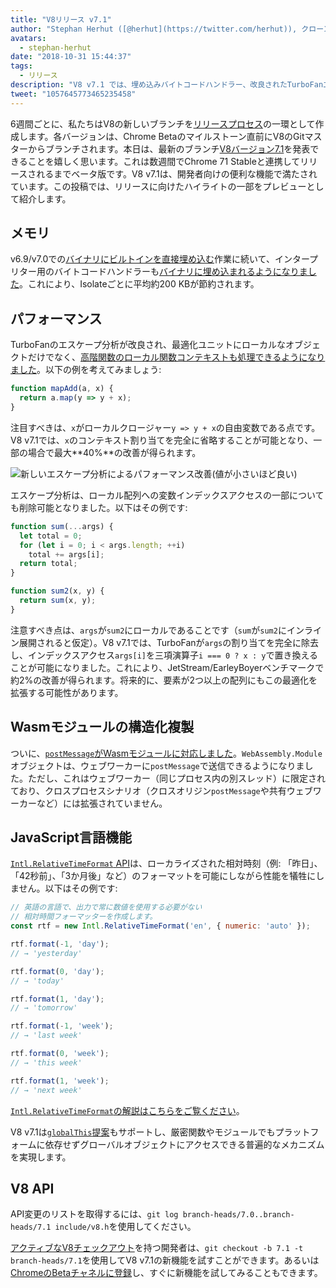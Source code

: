 ```yaml
---
title: "V8リリース v7.1"
author: "Stephan Herhut ([@herhut](https://twitter.com/herhut)), クローン作成者のクローン"
avatars: 
  - stephan-herhut
date: "2018-10-31 15:44:37"
tags: 
  - リリース
description: "V8 v7.1 では、埋め込みバイトコードハンドラー、改良されたTurboFanエスケープ分析、postMessage(wasmModule)、Intl.RelativeTimeFormat、そしてglobalThisが導入されています！"
tweet: "1057645773465235458"
---
```

6週間ごとに、私たちはV8の新しいブランチを[リリースプロセス](/docs/release-process)の一環として作成します。各バージョンは、Chrome Betaのマイルストーン直前にV8のGitマスターからブランチされます。本日は、最新のブランチ[V8バージョン7.1](https://chromium.googlesource.com/v8/v8.git/+log/branch-heads/7.1)を発表できることを嬉しく思います。これは数週間でChrome 71 Stableと連携してリリースされるまでベータ版です。V8 v7.1は、開発者向けの便利な機能で満たされています。この投稿では、リリースに向けたハイライトの一部をプレビューとして紹介します。

<!--truncate-->
## メモリ

v6.9/v7.0での[バイナリにビルトインを直接埋め込む](https://v8.dev/blog/embedded-builtins)作業に続いて、インタープリター用のバイトコードハンドラーも[バイナリに埋め込まれるようになりました](https://bugs.chromium.org/p/v8/issues/detail?id=8068)。これにより、Isolateごとに平均約200 KBが節約されます。

## パフォーマンス

TurboFanのエスケープ分析が改良され、最適化ユニットにローカルなオブジェクトだけでなく、[高階関数のローカル関数コンテキストも処理できるようになりました](https://bit.ly/v8-turbofan-context-sensitive-js-operators)。以下の例を考えてみましょう:

```js
function mapAdd(a, x) {
  return a.map(y => y + x);
}
```

注目すべきは、`x`がローカルクロージャー`y => y + x`の自由変数である点です。V8 v7.1では、`x`のコンテキスト割り当てを完全に省略することが可能となり、一部の場合で最大**40%**の改善が得られます。

![新しいエスケープ分析によるパフォーマンス改善(値が小さいほど良い)](/_img/v8-release-71/improved-escape-analysis.svg)

エスケープ分析は、ローカル配列への変数インデックスアクセスの一部についても削除可能となりました。以下はその例です:

```js
function sum(...args) {
  let total = 0;
  for (let i = 0; i < args.length; ++i)
    total += args[i];
  return total;
}

function sum2(x, y) {
  return sum(x, y);
}
```

注意すべき点は、`args`が`sum2`にローカルであることです（`sum`が`sum2`にインライン展開されると仮定）。V8 v7.1では、TurboFanが`args`の割り当てを完全に除去し、インデックスアクセス`args[i]`を三項演算子`i === 0 ? x : y`で置き換えることが可能になりました。これにより、JetStream/EarleyBoyerベンチマークで約2%の改善が得られます。将来的に、要素が2つ以上の配列にもこの最適化を拡張する可能性があります。

## Wasmモジュールの構造化複製

ついに、[`postMessage`がWasmモジュールに対応しました](https://github.com/WebAssembly/design/pull/1074)。`WebAssembly.Module`オブジェクトは、ウェブワーカーに`postMessage`で送信できるようになりました。ただし、これはウェブワーカー（同じプロセス内の別スレッド）に限定されており、クロスプロセスシナリオ（クロスオリジン`postMessage`や共有ウェブワーカーなど）には拡張されていません。

## JavaScript言語機能

[`Intl.RelativeTimeFormat` API](/features/intl-relativetimeformat)は、ローカライズされた相対時刻（例: 「昨日」、「42秒前」、「3か月後」など）のフォーマットを可能にしながら性能を犠牲にしません。以下はその例です:

```js
// 英語の言語で、出力で常に数値を使用する必要がない
// 相対時間フォーマッターを作成します。
const rtf = new Intl.RelativeTimeFormat('en', { numeric: 'auto' });

rtf.format(-1, 'day');
// → 'yesterday'

rtf.format(0, 'day');
// → 'today'

rtf.format(1, 'day');
// → 'tomorrow'

rtf.format(-1, 'week');
// → 'last week'

rtf.format(0, 'week');
// → 'this week'

rtf.format(1, 'week');
// → 'next week'
```

[`Intl.RelativeTimeFormat`の解説はこちらをご覧ください](/features/intl-relativetimeformat)。

V8 v7.1は[`globalThis`提案](/features/globalthis)もサポートし、厳密関数やモジュールでもプラットフォームに依存せずグローバルオブジェクトにアクセスできる普遍的なメカニズムを実現します。

## V8 API

API変更のリストを取得するには、`git log branch-heads/7.0..branch-heads/7.1 include/v8.h`を使用してください。

[アクティブなV8チェックアウト](/docs/source-code#using-git)を持つ開発者は、`git checkout -b 7.1 -t branch-heads/7.1`を使用してV8 v7.1の新機能を試すことができます。あるいは[ChromeのBetaチャネルに登録](https://www.google.com/chrome/browser/beta.html)し、すぐに新機能を試してみることもできます。
